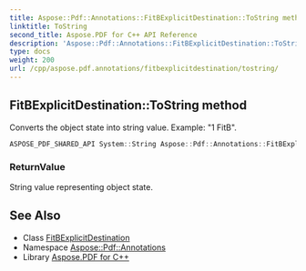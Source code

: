 ```yaml
---
title: Aspose::Pdf::Annotations::FitBExplicitDestination::ToString method
linktitle: ToString
second_title: Aspose.PDF for C++ API Reference
description: 'Aspose::Pdf::Annotations::FitBExplicitDestination::ToString method. Converts the object state into string value. Example: "1 FitB" in C++.'
type: docs
weight: 200
url: /cpp/aspose.pdf.annotations/fitbexplicitdestination/tostring/
---
```

## FitBExplicitDestination::ToString method


Converts the object state into string value. Example: "1 FitB".

```cpp
ASPOSE_PDF_SHARED_API System::String Aspose::Pdf::Annotations::FitBExplicitDestination::ToString() const override
```


### ReturnValue

String value representing object state.

## See Also

* Class [FitBExplicitDestination](../)
* Namespace [Aspose::Pdf::Annotations](../../)
* Library [Aspose.PDF for C++](../../../)
